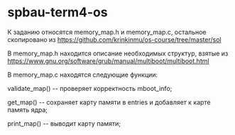 # spbau-term4-os

К заданию относятся memory_map.h и memory_map.c, остальное скопировано из https://github.com/krinkinmu/os-course/tree/master/sol


В memory_map.h находится описание необходимых структур, взятые из https://www.gnu.org/software/grub/manual/multiboot/multiboot.html


В memory_map.c находятся следующие функции: 

validate_map() -- проверяет корректность mboot_info;

get_map() -- сохраняет карту памяти в entries и добавляет к карте память ядра;

print_map() -- выводит карту памяти;
